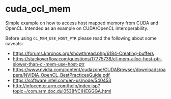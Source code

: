 # cuda_ocl_mem
Simple example on how to access host mapped memory from CUDA and OpenCL. Intended as an example on CUDA/OpenCL interoperability.

Before using `CL_MEM_USE_HOST_PTR` please read the following about some caveats:
- https://forums.khronos.org/showthread.php/6184-Creating-buffers
- https://stackoverflow.com/questions/17775738/cl-mem-alloc-host-ptr-slower-than-cl-mem-use-host-ptr
- https://www.nvidia.com/content/cudazone/CUDABrowser/downloads/papers/NVIDIA_OpenCL_BestPracticesGuide.pdf
- https://software.intel.com/en-us/node/540453
- http://infocenter.arm.com/help/index.jsp?topic=/com.arm.doc.dui0538f/CIHEGGGA.html

